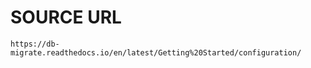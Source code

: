 # SOURCE URL
    https://db-migrate.readthedocs.io/en/latest/Getting%20Started/configuration/
    
    